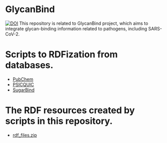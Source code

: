 # GlycanBind
[![DOI](https://zenodo.org/badge/DOI/10.5281/zenodo.8058171.svg)](https://doi.org/10.5281/zenodo.8058171)
This repository is related to GlycanBind project, which aims to integrate glycan-binding information related to pathogens, including SARS-CoV-2.

# Scripts to RDFization from databases.
- [PubChem](./PubChem/)
- [PSICQUIC](./PSICQUIC/)
- [SugarBind](./SugarBind/)

# The RDF resources created by scripts in this repository.
- [rdf_files.zip](./rdf_files.zip)
